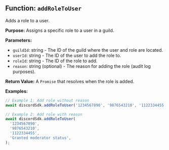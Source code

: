 ## Function: `addRoleToUser`

Adds a role to a user.

**Purpose:**
Assigns a specific role to a user in a guild.

**Parameters:**

- `guildId`: string - The ID of the guild where the user and role are located.
- `userId`: string - The ID of the user to add the role to.
- `roleId`: string - The ID of the role to add.
- `reason`: string (optional) - The reason for adding the role (audit log purposes).

**Return Value:**
A `Promise` that resolves when the role is added.

**Examples:**

```typescript
// Example 1: Add role without reason
await discordSdk.addRoleToUser('1234567890', '9876543210', '1122334455');

// Example 2: Add role with reason
await discordSdk.addRoleToUser(
  '1234567890',
  '9876543210',
  '1122334455',
  'Granted moderator status',
);
```